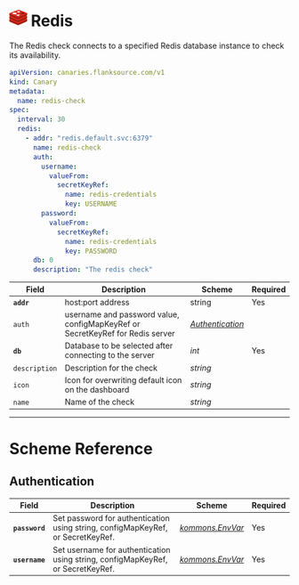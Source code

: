 # <img src='https://raw.githubusercontent.com/flanksource/flanksource-ui/main/src/icons/redis.svg' style='height: 32px'/> Redis

The Redis check connects to a specified Redis database instance to check its availability.

```yaml
apiVersion: canaries.flanksource.com/v1
kind: Canary
metadata:
  name: redis-check
spec:
  interval: 30
  redis:
    - addr: "redis.default.svc:6379"
      name: redis-check
      auth:
        username:
          valueFrom:
            secretKeyRef:
              name: redis-credentials
              key: USERNAME
        password:
          valueFrom:
            secretKeyRef:
              name: redis-credentials
              key: PASSWORD
      db: 0
      description: "The redis check"
```

| Field | Description | Scheme | Required |
| ----- | ----------- | ------ | -------- |
| **`addr`** | host:port address | string | Yes |
| `auth` | username and password value, configMapKeyRef or SecretKeyRef for Redis server | [*Authentication*](../concepts/authentication.md) |  |
| **`db`** | Database to be selected after connecting to the server | *int* | Yes |
| `description` | Description for the check | *string* |  |
| `icon` | Icon for overwriting default icon on the dashboard | *string* |  |
| `name` | Name of the check | *string* |  |

---

# Scheme Reference

## Authentication

| Field | Description | Scheme | Required |
| ----- | ----------- | ------ | -------- |
| **`password`** | Set password for authentication using string, configMapKeyRef, or SecretKeyRef. | [*kommons.EnvVar*](https://pkg.go.dev/github.com/flanksource/kommons#EnvVar) | Yes |
| **`username`** | Set username for authentication using string, configMapKeyRef, or SecretKeyRef. | [*kommons.EnvVar*](https://pkg.go.dev/github.com/flanksource/kommons#EnvVar) | Yes |
